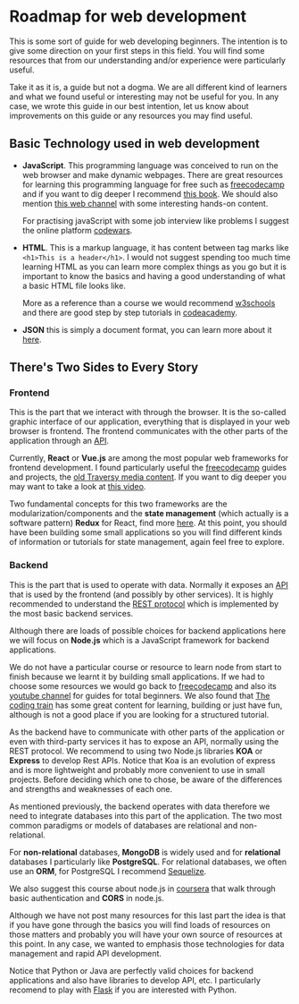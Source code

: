 # Roadmap for web development

This is some sort of guide for web developing beginners. The intention is to give some direction on your first steps in this field. You will find some resources that from our understanding and/or experience were particularly useful.

Take it as it is, a guide but not a dogma. We are all different kind of learners and what we found useful or interesting may not be useful for you. In any case, we wrote this guide in our best intention, let us know about improvements on this guide or any resources you may find useful.

## Basic Technology used in web development

* **JavaScript**. This programming language was conceived to run on the web browser and make dynamic webpages.
There are great resources for learning this programming language for free such as [freecodecamp](https://www.youtube.com/watch?v=PkZNo7MFNFg&list=PLWKjhJtqVAbleDe3_ZA8h3AO2rXar-q2V) and if you want to dig deeper I recommend [this book](http://www.r-5.org/files/books/computers/languages/escss/fp/Nicholas_C_Zakas-The_Principles_of_JavaScript-EN.pdf). We should also mention [this web channel](https://www.youtube.com/channel/UCmXmlB4-HJytD7wek0Uo97A) with some interesting hands-on content.

    For practising javaScript with some job interview like problems I suggest the online platform [codewars](https://www.codewars.com/).

* **HTML**. This is a markup language, it has content between tag marks like ```<h1>This is a header</h1>```. I would not suggest spending too much time learning HTML as you can learn more complex things as you go but it is important to know the basics and having a good understanding of what a basic HTML file looks like.

    More as a reference than a course we would recommend [w3schools](https://www.w3schools.com/html/default.asp) and there are good step by step tutorials in [codeacademy](https://www.codecademy.com/learn/learn-html).

* **JSON** this is simply a document format, you can learn more about it [here](https://www.w3schools.com/js/js_json_intro.asp).

## There's Two Sides to Every Story

### Frontend
This is the part that we interact with through the browser. It is the so-called graphic interface of our application, everything that is displayed in your web browser is frontend.
The frontend communicates with the other parts of the application through an [API](https://www.youtube.com/watch?v=GZvSYJDk-us&t=761s).

Currently, **React** or **Vue.js** are among the most popular web frameworks for frontend development. I found particularly useful the [freecodecamp](https://www.youtube.com/watch?v=DLX62G4lc44) guides and projects, the [old Traversy media content](https://www.youtube.com/watch?v=sBws8MSXN7A). If you want to dig deeper you may want to take a look at [this video](https://www.youtube.com/watch?v=Q9Qx2Xef0do).

Two fundamental concepts for this two frameworks are the modularization/components and the **state management** (which actually is a software pattern) **Redux** for React, find more [here](https://www.youtube.com/watch?v=93p3LxR9xfM). At this point, you should have been building some small applications so you will find different kinds of information or tutorials for state management, again feel free to explore.

### Backend
This is the part that is used to operate with data. Normally it exposes an [API](https://www.youtube.com/watch?v=GZvSYJDk-us&t=761s) that is used by the frontend (and possibly by other services). It is highly recommended to understand the [REST protocol](https://en.wikipedia.org/wiki/Representational_state_transfer) which is implemented by the most basic backend services.

Although there are loads of possible choices for backend applications here we will focus on **Node.js** which is a JavaScript framework for backend applications.

We do not have a particular course or resource to learn node from start to finish because we learnt it by building small applications. If we had to choose some resources we would go back to [freecodecamp](https://www.freecodecamp.org/news/tag/nodejs/) and also its [youtube channel](https://www.youtube.com/channel/UC8butISFwT-Wl7EV0hUK0BQ) for guides for total beginners. We also found that [The coding train](https://www.youtube.com/user/shiffman) has some great content for learning, building or just have fun, although is not a good place if you are looking for a structured tutorial.

As the backend have to communicate with other parts of the application or even with third-party services it has to expose an API, normally using the REST protocol. We recommend to using two
Node.js libraries **KOA** or **Express** to develop Rest APIs. Notice that Koa is an evolution of express and is more lightweight and probably more convenient to use in small projects. Before deciding which one to chose, be aware of the differences and strengths and weaknesses of each one.

As mentioned previously, the backend operates with data therefore we need to integrate databases into this part of the application. The two most common paradigms or models of databases are relational and non-relational.

For **non-relational** databases, **MongoDB** is widely used and for **relational** databases I particularly like **PostgreSQL**. For relational databases, we often use an **ORM**, for PostgreSQL I recommend [Sequelize](https://sequelize.org/master/).

We also suggest this course about node.js in [coursera](https://www.coursera.org/programs/addf2bd7-cb7e-49d2-83d7-4ff7e1efd883/browse?productId=pn1erK4cEeaP-Q4_2QdcFg&productType=course&query=node.js&showMiniModal=true) that walk through basic authentication and **CORS** in node.js.

Although we have not post many resources for this last part the idea is that if you have gone through the basics you will find loads of resources on those matters and probably you will have your own source of resources at this point. In any case, we wanted to emphasis those technologies for data management and rapid API development.

Notice that Python or Java are perfectly valid choices for backend applications and also have libraries to develop API, etc. I particularly recomend to play with [Flask](https://flask.palletsprojects.com/en/1.1.x/) if you are interested with Python.
